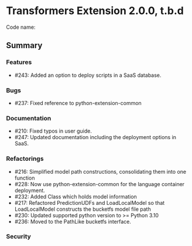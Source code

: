 # Transformers Extension 2.0.0, t.b.d

Code name: 

## Summary


### Features

- #243: Added an option to deploy scripts in a SaaS database. 

### Bugs

- #237: Fixed reference to python-extension-common

### Documentation

- #210: Fixed typos in user guide.
- #247: Updated documentation including the deployment options in SaaS.

### Refactorings

- #216: Simplified model path constructions, consolidating them into one function
- #228: Now use python-extension-common for the language container deployment.
- #232: Added Class which holds model information  
- #217: Refactored PredictionUDFs and LoadLocalModel so that LoadLocalModel constructs the bucketfs model file path
- #230: Updated supported python version to >= Python 3.10
- #236: Moved to the PathLike bucketfs interface.

### Security 
